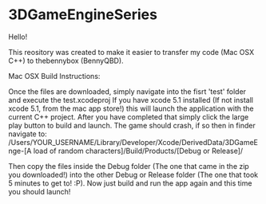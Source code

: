 3DGameEngineSeries
==================


Hello!

This reository was created to make it easier to transfer my code (Mac OSX C++) to thebennybox (BennyQBD).

Mac OSX Build Instructions:

Once the files are downloaded, simply navigate into the fisrt 'test' folder and execute the test.xcodeproj
If you have xcode 5.1 installed (If not install xcode 5.1, from the mac app store!) 
this will launch the application with the current C++ project.
After you have completed that simply click the large play button to build and launch. The game should crash, if so then in finder navigate to:
/Users/YOUR_USERNAME/Library/Developer/Xcode/DerivedData/3DGameEnge-[A load of random characters]/Build/Products/[Debug or Release]/

Then copy the files inside the Debug folder (The one that came in the zip you downloaded!) into the other Debug or Release folder (The one that took 5 minutes to get to! :P). Now just build and run the app again and this time you should launch!
